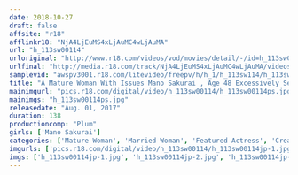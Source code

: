 ```yaml
---
date: 2018-10-27
draft: false
affsite: "r18"
afflinkr18: "NjA4LjEuMS4xLjAuMC4wLjAuMA"
url: "h_113sw00114"
urloriginal: "http://www.r18.com/videos/vod/movies/detail/-/id=h_113sw00114"
urlfinal: "http://media.r18.com/track/NjA4LjEuMS4xLjAuMC4wLjAuMA/videos/vod/movies/detail/-/id=h_113sw00114"
samplevid: "awspv3001.r18.com/litevideo/freepv/h/h_1/h_113sw114/h_113sw114_dmb_w.mp4"
title: "A Mature Woman With Issues Mano Sakurai , Age 48 Excessively Sensual Nipples/Clitori/ Golden Shower/Creampie Sex This Forty Something Orgasmic Relaxing Type Mature Woman Is A Horny Housewife The Perverted Beautiful Housewife Who Went Too Far"
mainimgurl: "pics.r18.com/digital/video/h_113sw00114/h_113sw00114ps.jpg"
mainimgs: "h_113sw00114ps.jpg"
releasedate: "Aug. 01, 2017"
duration: 138
productioncomp: "Plum"
girls: ['Mano Sakurai']
categories: ['Mature Woman', 'Married Woman', 'Featured Actress', 'Creampie', 'Urination', 'Sex Toys', 'Hi-Def']
imgurls: ['pics.r18.com/digital/video/h_113sw00114/h_113sw00114jp-1.jpg', 'pics.r18.com/digital/video/h_113sw00114/h_113sw00114jp-2.jpg', 'pics.r18.com/digital/video/h_113sw00114/h_113sw00114jp-3.jpg', 'pics.r18.com/digital/video/h_113sw00114/h_113sw00114jp-4.jpg', 'pics.r18.com/digital/video/h_113sw00114/h_113sw00114jp-5.jpg', 'pics.r18.com/digital/video/h_113sw00114/h_113sw00114jp-6.jpg', 'pics.r18.com/digital/video/h_113sw00114/h_113sw00114jp-7.jpg', 'pics.r18.com/digital/video/h_113sw00114/h_113sw00114jp-8.jpg', 'pics.r18.com/digital/video/h_113sw00114/h_113sw00114jp-9.jpg', 'pics.r18.com/digital/video/h_113sw00114/h_113sw00114jp-10.jpg', 'pics.r18.com/digital/video/h_113sw00114/h_113sw00114jp-11.jpg', 'pics.r18.com/digital/video/h_113sw00114/h_113sw00114jp-12.jpg', 'pics.r18.com/digital/video/h_113sw00114/h_113sw00114jp-13.jpg', 'pics.r18.com/digital/video/h_113sw00114/h_113sw00114jp-14.jpg', 'pics.r18.com/digital/video/h_113sw00114/h_113sw00114jp-15.jpg', 'pics.r18.com/digital/video/h_113sw00114/h_113sw00114jp-16.jpg', 'pics.r18.com/digital/video/h_113sw00114/h_113sw00114jp-17.jpg', 'pics.r18.com/digital/video/h_113sw00114/h_113sw00114jp-18.jpg', 'pics.r18.com/digital/video/h_113sw00114/h_113sw00114jp-19.jpg', 'pics.r18.com/digital/video/h_113sw00114/h_113sw00114jp-20.jpg']
imgs: ['h_113sw00114jp-1.jpg', 'h_113sw00114jp-2.jpg', 'h_113sw00114jp-3.jpg', 'h_113sw00114jp-4.jpg', 'h_113sw00114jp-5.jpg', 'h_113sw00114jp-6.jpg', 'h_113sw00114jp-7.jpg', 'h_113sw00114jp-8.jpg', 'h_113sw00114jp-9.jpg', 'h_113sw00114jp-10.jpg', 'h_113sw00114jp-11.jpg', 'h_113sw00114jp-12.jpg', 'h_113sw00114jp-13.jpg', 'h_113sw00114jp-14.jpg', 'h_113sw00114jp-15.jpg', 'h_113sw00114jp-16.jpg', 'h_113sw00114jp-17.jpg', 'h_113sw00114jp-18.jpg', 'h_113sw00114jp-19.jpg', 'h_113sw00114jp-20.jpg']
---
```


